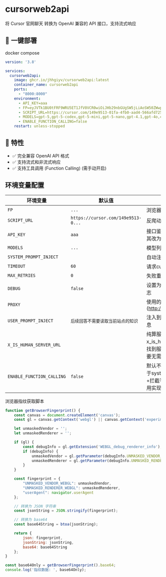 # cursorweb2api

将 Cursor 官网聊天 转换为 OpenAI 兼容的 API 接口，支持流式响应

## 🚀 一键部署

docker compose

```yaml
version: '3.8'

services:
  cursorweb2api:
    image: ghcr.io/jhhgiyv/cursorweb2api:latest
    container_name: cursorweb2api
    ports:
      - "8000:8000"
    environment:
      - API_KEY=aaa
      - FP=eyJVTk1BU0tFRF9WRU5ET1JfV0VCR0wiOiJHb29nbGUgSW5jLiAoSW50ZWwpIiwiVU5NQVNLRURfUkVOREVSRVJfV0VCR0wiOiJBTkdMRSAoSW50ZWwsIEludGVsKFIpIFVIRCBHcmFwaGljcyAoMHgwMDAwOUJBNCkgRGlyZWN0M0QxMSB2c181XzAgcHNfNV8wLCBEM0QxMS0yNi4yMC4xMDAuNzk4NSkiLCJ1c2VyQWdlbnQiOiJNb3ppbGxhLzUuMCAoV2luZG93cyBOVCAxMC4wOyBXaW42NDsgeDY0KSBBcHBsZVdlYktpdC81MzcuMzYgKEtIVE1MLCBsaWtlIEdlY2tvKSBDaHJvbWUvMTM5LjAuMC4wIFNhZmFyaS81MzcuMzYifQ
      - SCRIPT_URL=https://cursor.com/149e9513-01fa-4fb0-aad4-566afd725d1b/2d206a39-8ed7-437e-a3be-862e0f06eea3/a-4-a/c.js?i=0&v=3&h=cursor.com
      - MODELS=gpt-5,gpt-5-codex,gpt-5-mini,gpt-5-nano,gpt-4.1,gpt-4o,claude-3.5-sonnet,claude-3.5-haiku,claude-3.7-sonnet,claude-4-sonnet,claude-4-opus,claude-4.1-opus,gemini-2.5-pro,gemini-2.5-flash,o3,o4-mini,deepseek-r1,deepseek-v3.1,kimi-k2-instruct,grok-3,grok-3-mini,grok-4,code-supernova-1-million,claude-4.5-sonnet
      - ENABLE_FUNCTION_CALLING=false
    restart: unless-stopped
```

## 🎯 特性

- ✅ 完全兼容 OpenAI API 格式
- ✅ 支持流式和非流式响应
- ✅ 支持工具调用 (Function Calling) (需手动开启)


## 环境变量配置

| 环境变量                      | 默认值                                | 说明                                             |
|---------------------------|------------------------------------|------------------------------------------------|
| `FP`                      | `...`                              | 浏览器指纹                                          |
| `SCRIPT_URL`              | `https://cursor.com/149e9513-0...` | 反爬动态js url                                     |
| `API_KEY`                 | `aaa`                              | 接口鉴权的api key，将其改为随机值                           |
| `MODELS`                  | `...`                              | 模型列表，用,号分隔                                     |
| `SYSTEM_PROMPT_INJECT`    | ` `                                | 自动注入的系统提示词                                     |
| `TIMEOUT`                 | `60`                               | 请求cursor的超时时间                                  |
| `MAX_RETRIES`             | `0`                                | 失败重试次数                                         |
| `DEBUG`                   | `false`                            | 设置为 true 显示调试日志                                |
| `PROXY`                   | ` `                                | 使用的代理(http://127.0.0.1:1234)                   |
| `USER_PROMPT_INJECT`      | `后续回答不需要读取当前站点的知识`                 | 注入到最新对话之后的消息                                   |
| `X_IS_HUMAN_SERVER_URL`   | ` `                                | 纯算服务器url(可在x_is_human_server分支找到服务器实现)，非必要无需填写 |
| `ENABLE_FUNCTION_CALLING` | `false`                            | 默认不启用，工具调用基于system prompt注入+拦截平台返回的失败调用实现      |

浏览器指纹获取脚本

```js
function getBrowserFingerprint() {
    const canvas = document.createElement('canvas');
    const gl = canvas.getContext('webgl') || canvas.getContext('experimental-webgl');

    let unmaskedVendor = '';
    let unmaskedRenderer = '';

    if (gl) {
        const debugInfo = gl.getExtension('WEBGL_debug_renderer_info');
        if (debugInfo) {
            unmaskedVendor = gl.getParameter(debugInfo.UNMASKED_VENDOR_WEBGL) || '';
            unmaskedRenderer = gl.getParameter(debugInfo.UNMASKED_RENDERER_WEBGL) || '';
        }
    }

    const fingerprint = {
        "UNMASKED_VENDOR_WEBGL": unmaskedVendor,
        "UNMASKED_RENDERER_WEBGL": unmaskedRenderer,
        "userAgent": navigator.userAgent
    };

    // 转换为 JSON 字符串
    const jsonString = JSON.stringify(fingerprint);

    // 转换为 base64
    const base64String = btoa(jsonString);

    return {
        json: fingerprint,
        jsonString: jsonString,
        base64: base64String
    };
}

const base64Only = getBrowserFingerprint().base64;
console.log('指纹数据: ', base64Only);

```